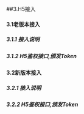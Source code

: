 ##3.H5接入

#### 3.1老版本接入
##### 3.1.1 接入说明
##### 3.1.2 H5鉴权接口,颁发Token
#### 3.2新版本接入
##### 3.2.1 接入说明
##### 3.2.2 H5鉴权接口,颁发Token

